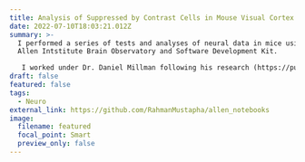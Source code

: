 ```yaml
---
title: Analysis of Suppressed by Contrast Cells in Mouse Visual Cortex
date: 2022-07-10T18:03:21.012Z
summary: >-
  I performed a series of tests and analyses of neural data in mice using the
  Allen Intstitute Brain Observatory and Software Development Kit.

   I worked under Dr. Daniel Millman following his research (https://pubmed.ncbi.nlm.nih.gov/33108272) and Dr. Saskia de Vries at the Allen Institue.
draft: false
featured: false
tags:
  - Neuro
external_link: https://github.com/RahmanMustapha/allen_notebooks
image:
  filename: featured
  focal_point: Smart
  preview_only: false
---
```

